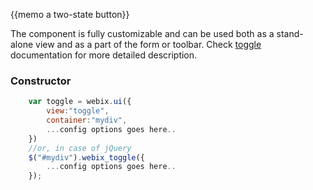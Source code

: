 
{{memo a two-state button}}

The component is fully customizable and can be used both as a stand-alone view and as a part of the form or toolbar.  Check [toggle](desktop/toggle.md) documentation for more detailed description.

### Constructor

~~~js
	var toggle = webix.ui({
		view:"toggle", 
		container:"mydiv", 
		...config options goes here..
	})
	//or, in case of jQuery
	$("#mydiv").webix_toggle({
		...config options goes here..
	});
~~~
